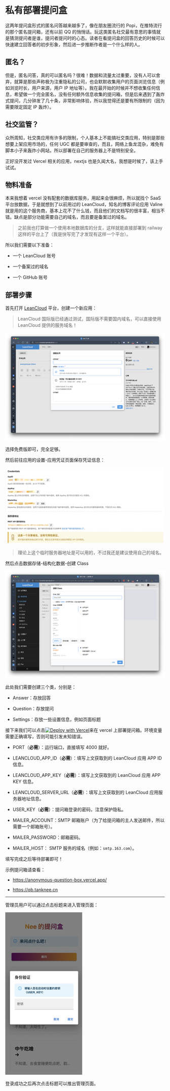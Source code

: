 # 私有部署提问盒

这两年提问盒形式的匿名问答越来越多了，像在朋友圈流行的 Popi，在推特流行的那个匿名提问箱，还有以前 QQ 的悄悄话。玩这类匿名社交最有意思的事情就是猜测提问者是谁，提问者提问时的心态。读者在看提问盒的回答历史的时候可以快速建立回答者的初步形象，然后进一步推断作者是一个什么样的人。

## 匿名？

但是，匿名问答，真的可以匿名吗？很难！数据和流量太过重要，没有人可以舍弃，就算是那些声称极为注重隐私的公司，也会默默收集用户的页面浏览信息（例如浏览时长，用户来源，用户 IP 地址等）。我在最开始的时候并不想收集任何信息，希望做一个完全匿名，没有任何额外信息收集的提问箱，但是后来遇到了轰炸式提问，几分钟发了几十条，非常影响体验，所以我觉得还是要有所限制的（因为需要限定固定 IP 轰炸）。

## 社交监管？

众所周知，社交类应用有许多的限制，个人基本上不能搞社交类应用，特别是那些想要上架应用市场的，任何 UGC 都是要审查的，而且，网络上鱼龙混杂，难免有脚本小子来轰炸小网站，所以部署在自己的服务器上不是特别安全。

正好没开发过 Vercel 相关的应用，nextjs 也是久闻大名，我想是时候了，该上手试试。

## 物料准备

本来我想着 vercel 没有配套的数据库服务，用起来会很麻烦，所以就找个 SaaS 平台放数据，于是就想到了以前用过的 LeanCloud，知名的博客评论应用 Valine 就是用的这个服务商，基本上花不了什么钱，而且他们的文档写的很丰富，相当不错。缺点是部分功能需要自己的域名，而且要是备案过的域名。

> 之前我也打算做一个使用本地数据库的分支，这样就能直接部署到 railway 这样的平台上了（我是快写完了才发现有这样一个平台）。

所以我们需要以下准备：

*   一个 LeanCloud 账号

*   一个备案过的域名

*   一个 GitHub 账号

## 部署步骤

首先打开 [LeanCloud](https://www.leancloud.cn/) 平台，创建一个新应用：

>   LeanCloud 国际版已经通过测试，国际版不需要国内域名，可以直接使用 LeanCloud 提供的服务域名！

![image.png](assets/image-20220613202646-ztybp4s.png)

选择免费版即可，完全足够。

然后前往应用的设置-应用凭证页面保存凭证信息：

![image.png](assets/image-20220613202924-o3i9hfp.png)

> 理论上这个临时服务器地址是可以用的，不过我还是建议使用自己的域名。

然后点击数据存储-结构化数据-创建 Class

![image.png](assets/image-20220613203330-pecft3z.png)

此处我们需要创建三个类，分别是：

*   Answer：存放回答

*   Question：存放提问

*   Settings：存放一些设置信息，例如页面标题

接下来我们可以点击[![Deploy with Vercel](https://vercel.com/button)](https://vercel.com/new/clone?repository-url=https%3A%2F%2Fgithub.com%2FTankNee%2FAnonymousQuestionBox\&env=PORT,LEANCLOUD_APP_ID,LEANCLOUD_APP_KEY,LEANCLOUD_SERVER_URL,USER_KEY,MAILER_ACCOUNT,MAILER_PASSWORD,MAILER_HOST\&envDescription=%E8%AF%B7%E6%AD%A3%E7%A1%AE%E5%A1%AB%E5%86%99%E7%8E%AF%E5%A2%83%E5%8F%98%E9%87%8F%EF%BC%8C%E8%AF%A6%E7%BB%86%E8%A7%A3%E9%87%8A%E8%AF%B7%E6%9F%A5%E7%9C%8B%E4%BB%93%E5%BA%93%20README\&envLink=https%3A%2F%2Fgithub.com%2FTankNee%2FAnonymousQuestionBox)来在 vercel 上部署提问箱。环境变量需要正确填写，否则可能引发未知错误。

*   PORT（**必需**）：运行端口，直接填写 4000 就好。

*   LEANCLOUD\_APP\_ID（**必需**）：填写上文获取到的 LeanCloud 应用 APP ID 信息。

*   LEANCLOUD\_APP\_KEY（**必需**）：填写上文获取到的 LeanCloud 应用 APP KEY 信息。

*   LEANCLOUD\_SERVER\_URL（**必需**）：填写上文获取到的 LeanCloud 应用服务器地址信息。

*   USER\_KEY（**必需**）：提问箱登录的密码，注意保护隐私。

*   MAILER\_ACCOUNT：SMTP 邮箱账户（为了给提问箱的主人发送邮件，所以需要一个邮箱账号）。

*   MAILER\_PASSWORD：邮箱密码。

*   MAILER\_HOST： SMTP 服务的域名（例如：`smtp.163.com`）。

填写完成之后等待部署即可！

示例提问箱请查看：

*   <https://anonymous-question-box.vercel.app/>

*   <https://qb.tanknee.cn>

***

管理员用户可以通过点击标题来进入管理页面：

<img src="assets/password.png" alt="image.png" style="zoom:50%;" />

登录成功之后再次点击标题可以推出管理页面。